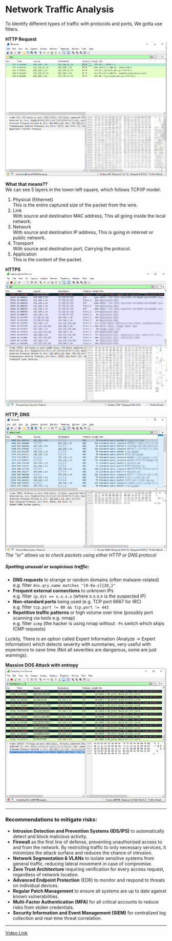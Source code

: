 # Network Traffic Analysis

To Identify different types of traffic with protocols and ports, We gotta use filters.

**HTTP Request**  
![HTTP Request](images/Pasted%20image%2020250812012709.png)

**What that means??**  
We can see 5 layers in the lower-left square, which follows TCP/IP model:
1. Physical (Ethernet)  
    This is the entire captured size of the packet from the wire.
2. Link  
    With source and destination MAC address, This all going inside the local network.
3. Network  
    With source and destination IP address, This is going in internet or public network.
4. Transport  
    With source and destination port, Carrying the protocol.
5. Application  
    This is the content of the packet.

**HTTPS**  
![HTTPS](images/Pasted%20image%2020250823172040.png)

**HTTP, DNS**  
![HTTP and DNS](images/Pasted%20image%2020250802173632.png)  
*The "or" allows us to check packets using either HTTP or DNS protocol*

##### Spotting unusual or suspicious traffic:
- **DNS requests** to strange or random domains (often malware-related)  
      e.g. filter `dns.qry.name matches "[0-9a-z]{20,}"`
- **Frequent external connections** to unknown IPs  
      e.g. filter `ip.dst == x.x.x.x` (where x.x.x.x is the suspected IP)
- **Non-standard ports** being used (e.g. TCP port 6667 for IRC)  
      e.g. filter `tcp.port != 80 && tcp.port != 443`
- **Repetitive traffic patterns** or high volume over time (possibly port scanning via tools e.g. nmap)  
      e.g. filter `icmp` (the hacker is using nmap without `-Pn` switch which skips ICMP requests)

Luckily, There is an option called Expert Information (Analyze -> Expert Information) which detects severity with summaries, very useful with experience to save time (Not all severities are dangerous, some are just warnings).

**Massive DOS Attack with entropy**  
![DOS Attack](images/Pasted%20image%2020250823175040.png)

---

### Recommendations to mitigate risks:

- **Intrusion Detection and Prevention Systems (IDS/IPS)** to automatically detect and block malicious activity.
- **Firewall** as the first line of defense, preventing unauthorized access to and from the network. By restricting traffic to only necessary services, it minimizes the attack surface and reduces the chance of intrusion.
- **Network Segmentation & VLANs** to isolate sensitive systems from general traffic, reducing lateral movement in case of compromise.
- **Zero Trust Architecture** requiring verification for every access request, regardless of network location.
- **Advanced Endpoint Protection** (EDR) to monitor and respond to threats on individual devices.
- **Regular Patch Management** to ensure all systems are up to date against known vulnerabilities.
- **Multi-Factor Authentication (MFA)** for all critical accounts to reduce risks from stolen credentials.
- **Security Information and Event Management (SIEM)** for centralized log collection and real-time threat correlation.

---
[Video Link](https://www.youtube.com/watch?v=o-C3C_mY1iw)
